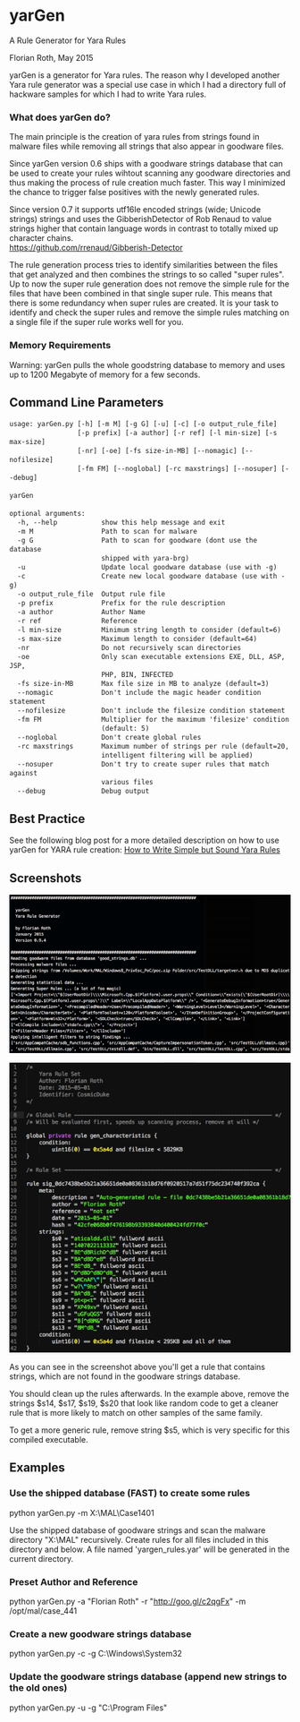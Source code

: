 # yarGen

A Rule Generator for Yara Rules

Florian Roth, May 2015

yarGen is a generator for Yara rules. The reason why I developed another Yara
rule generator was a special use case in which I had a directory full of 
hackware samples for which I had to write Yara rules. 

### What does yarGen do?

The main principle is the creation of yara rules from strings found in malware
files while removing all strings that also appear in goodware files. 

Since yarGen version 0.6 ships with a goodware strings database that can be 
used to create your rules wihtout scanning any goodware directories and thus
making the process of rule creation much faster.
This way I minimized the chance to trigger false positives with the newly 
generated rules.

Since version 0.7 it supports utf16le encoded strings (wide; Unicode strings) 
strings and uses the GibberishDetector of Rob Renaud to value strings higher
that contain language words in contrast to totally mixed up character chains.  
https://github.com/rrenaud/Gibberish-Detector

The rule generation process tries to identify similarities between the files 
that get analyzed and then combines the strings to so called "super rules". 
Up to now the super rule generation does not remove the simple rule for the
files that have been combined in that single super rule. This means that there
is some redundancy when super rules are created. It is your task to identify
and check the super rules and remove the simple rules matching on a single 
file if the super rule works well for you.

### Memory Requirements

Warning: yarGen pulls the whole goodstring database to memory and uses up to 
1200 Megabyte of memory for a few seconds. 

## Command Line Parameters

```
usage: yarGen.py [-h] [-m M] [-g G] [-u] [-c] [-o output_rule_file]
                 [-p prefix] [-a author] [-r ref] [-l min-size] [-s max-size]
                 [-nr] [-oe] [-fs size-in-MB] [--nomagic] [--nofilesize]
                 [-fm FM] [--noglobal] [-rc maxstrings] [--nosuper] [--debug]

yarGen

optional arguments:
  -h, --help           show this help message and exit
  -m M                 Path to scan for malware
  -g G                 Path to scan for goodware (dont use the database
                       shipped with yara-brg)
  -u                   Update local goodware database (use with -g)
  -c                   Create new local goodware database (use with -g)
  -o output_rule_file  Output rule file
  -p prefix            Prefix for the rule description
  -a author            Author Name
  -r ref               Reference
  -l min-size          Minimum string length to consider (default=6)
  -s max-size          Maximum length to consider (default=64)
  -nr                  Do not recursively scan directories
  -oe                  Only scan executable extensions EXE, DLL, ASP, JSP,
                       PHP, BIN, INFECTED
  -fs size-in-MB       Max file size in MB to analyze (default=3)
  --nomagic            Don't include the magic header condition statement
  --nofilesize         Don't include the filesize condition statement
  -fm FM               Multiplier for the maximum 'filesize' condition
                       (default: 5)
  --noglobal           Don't create global rules
  -rc maxstrings       Maximum number of strings per rule (default=20,
                       intelligent filtering will be applied)
  --nosuper            Don't try to create super rules that match against
                       various files
  --debug              Debug output
```

## Best Practice

See the following blog post for a more detailed description on how to use yarGen for YARA rule creation: [How to Write Simple but Sound Yara Rules](https://www.bsk-consulting.de/2015/02/16/write-simple-sound-yara-rules/)
  
## Screenshots

![Generator Run](./screens/yargen-running.png)

![Output Rule](./screens/output-rule-0.11.png)

As you can see in the screenshot above you'll get a rule that contains strings, which are not found in the goodware strings database. 

You should clean up the rules afterwards. In the example above, remove the strings $s14, $s17, $s19, $s20 that look like random code to get a cleaner rule that is more likely to match on other samples of the same family. 

To get a more generic rule, remove string $s5, which is very specific for this compiled executable. 
 
## Examples

### Use the shipped database (FAST) to create some rules

python yarGen.py -m X:\MAL\Case1401

Use the shipped database of goodware strings and scan the malware directory 
"X:\MAL" recursively. Create rules for all files included in this directory and 
below. A file named 'yargen_rules.yar' will be generated in the current 
directory. 

### Preset Author and Reference

python yarGen.py -a "Florian Roth" -r "http://goo.gl/c2qgFx" -m /opt/mal/case_441

### Create a new goodware strings database

python yarGen.py -c -g C:\Windows\System32

### Update the goodware strings database (append new strings to the old ones)

python yarGen.py -u -g "C:\Program Files"
